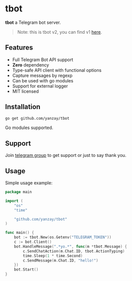# tbot

**tbot** a Telegram bot server.

> Note: this is tbot v2, you can find v1 [here](https://github.com/yanzay/tbot/tree/v1.0).

## Features

- Full Telegram Bot API support
- **Zero** dependency
- Type-safe API client with functional options
- Capture messages by regexp
- Can be used with go modules
- Support for external logger
- MIT licensed

## Installation

```bash
go get github.com/yanzay/tbot
```

Go modules supported.

## Support

Join [telegram group](https://t.me/tbotgo) to get support or just to say thank you.

## Usage

Simple usage example:

[embedmd]:# (examples/basic/main.go)
```go
package main

import (
	"os"
	"time"

	"github.com/yanzay/tbot"
)

func main() {
	bot := tbot.New(os.Getenv("TELEGRAM_TOKEN"))
	c := bot.Client()
	bot.HandleMessage(".*yo.*", func(m *tbot.Message) {
		c.SendChatAction(m.Chat.ID, tbot.ActionTyping)
		time.Sleep(1 * time.Second)
		c.SendMessage(m.Chat.ID, "hello!")
	})
	bot.Start()
}
```
